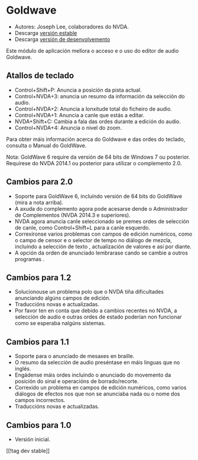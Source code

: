 # Goldwave #

* Autores: Joseph Lee, colaboradores do NVDA.
* Descarga [versión estable][1]
* Descarga [versión de desenvolvemento][2]

Este módulo de aplicación mellora o acceso e o uso do editor de audio
Goldwave.

## Atallos de teclado ##

* Control+Shift+P: Anuncia a posición da pista actual.
* Control+NVDA+3: anuncia un resumo da información da selección do audio.
* Control+NVDA+2: Anuncia a lonxitude total do ficheiro de audio.
* Control+NVDA+1: Anuncia a canle que estás a editar.
* NVDA+Shift+C: Cambia a fala das ordes durante a edición do audio.
* Control+NVDA+4: Anuncia o nivel do zoom.

Para obter máis información acerca do Goldwave e das ordes do teclado,
consulta o Manual do GoldWave.

Nota: GoldWave 6 require da versión de 64 bits de Windows 7 ou
posterior. Requírese do NVDA 2014.1 ou posterior para utilizar o complemento
2.0.

## Cambios para 2.0

* Soporte para GoldWave 6, incluíndo versión de 64 bits do GoldWave (mira a
  nota arriba).
* A axuda do complemento agora pode acesarse dende o Administrador de
  Complementos (NVDA 2014.3 e superiores).
* NVDA agora anuncia canle seleccionado se premes ordes de selección de
  canle, como Control+Shift+L para a canle esquerdo.
* Correxíronse varios problemas con campos de edición numéricos, como o
  campo de censor e o selector de tempo no diálogo de mezcla, incluíndo a
  selección de texto , actualización de valores e así por diante.
* A opción da orden de anunciado lembrarase cando se cambie a outros
  programas .

## Cambios para 1.2

* Solucionouse un problema polo que o NVDA tiña dificultades anunciando
  algúns campos de edición.
* Traduccións novas e actualizadas.
* Por favor ten en conta que debido a cambios recentes no NVDA, a selección
  de audio e outras ordes de estado poderían non funcionar  como se esperaba
  nalgúns sistemas.

## Cambios para 1.1 ##

* Soporte para o anunciado de mesaxes en braille.
* O resumo da selección de audio preséntase en máis linguas que no inglés.
* Engádense máis ordes incluindo o anunciado do movemento da posición do
  sinal e operacións de borrado/recorte.
* Correxido un problema en campos de edición numéricos, como varios diálogos
  de efectos nos que non se anunciaba nada ou o nome dos campos incorrectos.
* Traduccións novas e actualizadas.

## Cambios para 1.0 ##

* Versión inicial.

[[!tag dev stable]]

[1]: http://addons.nvda-project.org/files/get.php?file=gwv

[2]: http://addons.nvda-project.org/files/get.php?file=gwv-dev
